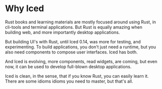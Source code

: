 # Why Iced

Rust books and learning materials are mostly focused around using Rust,
in cli-tools and terminal applications. But Rust is equally amazing when
building web, and more importantly desktop applications.

But building UI's with Rust, until Iced 0.14, was more for testing, and
experimenting. To build applications, you don't just need a runtime, but
you also need components to compose user interfaces. Iced has both.

And Iced is evolving, more components, read widgets, are coming, but even
now, it can be used to develop full-blown desktop applications.

Iced is clean, in the sense, that if you know Rust, you can easily learn
it. There are some idioms idioms you need to master, but that's all.
